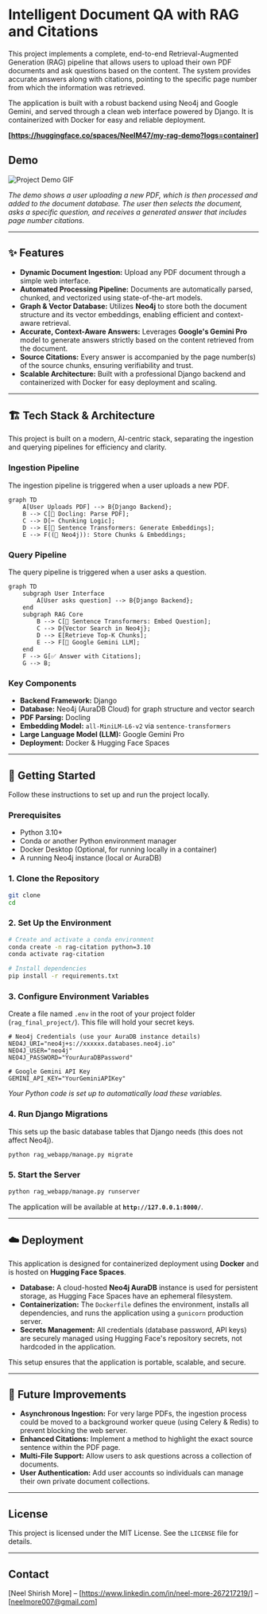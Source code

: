 # Intelligent Document QA with RAG and Citations

This project implements a complete, end-to-end Retrieval-Augmented Generation (RAG) pipeline that allows users to upload their own PDF documents and ask questions based on the content. The system provides accurate answers along with citations, pointing to the specific page number from which the information was retrieved.

The application is built with a robust backend using Neo4j and Google Gemini, and served through a clean web interface powered by Django. It is containerized with Docker for easy and reliable deployment.

**[https://huggingface.co/spaces/NeelM47/my-rag-demo?logs=container]**

## Demo
![Project Demo GIF]([link_to_your_demo.gif])

*The demo shows a user uploading a new PDF, which is then processed and added to the document database. The user then selects the document, asks a specific question, and receives a generated answer that includes page number citations.*

---

## ✨ Features

- **Dynamic Document Ingestion:** Upload any PDF document through a simple web interface.
- **Automated Processing Pipeline:** Documents are automatically parsed, chunked, and vectorized using state-of-the-art models.
- **Graph & Vector Database:** Utilizes **Neo4j** to store both the document structure and its vector embeddings, enabling efficient and context-aware retrieval.
- **Accurate, Context-Aware Answers:** Leverages **Google's Gemini Pro** model to generate answers strictly based on the content retrieved from the document.
- **Source Citations:** Every answer is accompanied by the page number(s) of the source chunks, ensuring verifiability and trust.
- **Scalable Architecture:** Built with a professional Django backend and containerized with Docker for easy deployment and scaling.

---

## 🏗️ Tech Stack & Architecture

This project is built on a modern, AI-centric stack, separating the ingestion and querying pipelines for efficiency and clarity.

### Ingestion Pipeline
The ingestion pipeline is triggered when a user uploads a new PDF.

```mermaid
graph TD
    A[User Uploads PDF] --> B{Django Backend};
    B --> C[📄 Docling: Parse PDF];
    C --> D[✂️ Chunking Logic];
    D --> E[🧠 Sentence Transformers: Generate Embeddings];
    E --> F((🐘 Neo4j)): Store Chunks & Embeddings;
```

### Query Pipeline
The query pipeline is triggered when a user asks a question.

```mermaid
graph TD
    subgraph User Interface
        A[User asks question] --> B{Django Backend};
    end
    subgraph RAG Core
        B --> C[🧠 Sentence Transformers: Embed Question];
        C --> D{Vector Search in Neo4j};
        D --> E[Retrieve Top-K Chunks];
        E --> F[🤖 Google Gemini LLM];
    end
    F --> G[✅ Answer with Citations];
    G --> B;
```

### Key Components
- **Backend Framework:** Django
- **Database:** Neo4j (AuraDB Cloud) for graph structure and vector search
- **PDF Parsing:** Docling
- **Embedding Model:** `all-MiniLM-L6-v2` via `sentence-transformers`
- **Large Language Model (LLM):** Google Gemini Pro
- **Deployment:** Docker & Hugging Face Spaces

---

## 🚀 Getting Started

Follow these instructions to set up and run the project locally.

### Prerequisites
- Python 3.10+
- Conda or another Python environment manager
- Docker Desktop (Optional, for running locally in a container)
- A running Neo4j instance (local or AuraDB)

### 1. Clone the Repository
```bash
git clone 
cd 
```

### 2. Set Up the Environment
```bash
# Create and activate a conda environment
conda create -n rag-citation python=3.10
conda activate rag-citation

# Install dependencies
pip install -r requirements.txt
```

### 3. Configure Environment Variables
Create a file named `.env` in the root of your project folder (`rag_final_project/`). This file will hold your secret keys.

```.env
# Neo4j Credentials (use your AuraDB instance details)
NEO4J_URI="neo4j+s://xxxxxx.databases.neo4j.io"
NEO4J_USER="neo4j"
NEO4J_PASSWORD="YourAuraDBPassword"

# Google Gemini API Key
GEMINI_API_KEY="YourGeminiAPIKey"
```
*Your Python code is set up to automatically load these variables.*

### 4. Run Django Migrations
This sets up the basic database tables that Django needs (this does not affect Neo4j).
```bash
python rag_webapp/manage.py migrate
```

### 5. Start the Server
```bash
python rag_webapp/manage.py runserver
```
The application will be available at **`http://127.0.0.1:8000/`**.

---

## ☁️ Deployment

This application is designed for containerized deployment using **Docker** and is hosted on **Hugging Face Spaces**.

- **Database:** A cloud-hosted **Neo4j AuraDB** instance is used for persistent storage, as Hugging Face Spaces have an ephemeral filesystem.
- **Containerization:** The `Dockerfile` defines the environment, installs all dependencies, and runs the application using a `gunicorn` production server.
- **Secrets Management:** All credentials (database password, API keys) are securely managed using Hugging Face's repository secrets, not hardcoded in the application.

This setup ensures that the application is portable, scalable, and secure.

---

## 🔮 Future Improvements

- **Asynchronous Ingestion:** For very large PDFs, the ingestion process could be moved to a background worker queue (using Celery & Redis) to prevent blocking the web server.
- **Enhanced Citations:** Implement a method to highlight the exact source sentence within the PDF page.
- **Multi-File Support:** Allow users to ask questions across a collection of documents.
- **User Authentication:** Add user accounts so individuals can manage their own private document collections.

---

## License

This project is licensed under the MIT License. See the `LICENSE` file for details.

---

## Contact

[Neel Shirish More] – [https://www.linkedin.com/in/neel-more-267217219/] – [neelmore007@gmail.com]
